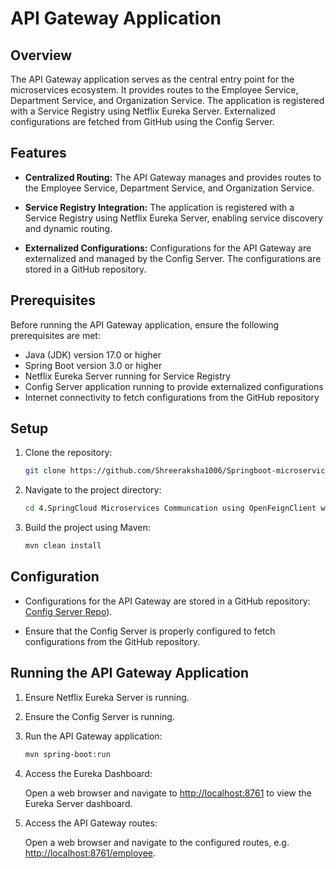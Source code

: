# API Gateway Application

## Overview

The API Gateway application serves as the central entry point for the microservices ecosystem. It provides routes to the Employee Service, Department Service, and Organization Service. The application is registered with a Service Registry using Netflix Eureka Server. Externalized configurations are fetched from GitHub using the Config Server.

## Features

- **Centralized Routing:** The API Gateway manages and provides routes to the Employee Service, Department Service, and Organization Service.

- **Service Registry Integration:** The application is registered with a Service Registry using Netflix Eureka Server, enabling service discovery and dynamic routing.

- **Externalized Configurations:** Configurations for the API Gateway are externalized and managed by the Config Server. The configurations are stored in a GitHub repository.

## Prerequisites

Before running the API Gateway application, ensure the following prerequisites are met:

- Java (JDK) version 17.0 or higher
- Spring Boot version 3.0 or higher
- Netflix Eureka Server running for Service Registry
- Config Server application running to provide externalized configurations
- Internet connectivity to fetch configurations from the GitHub repository

## Setup

1. Clone the repository:

    ```bash
    git clone https://github.com/Shreeraksha1006/Springboot-microservice-projects.git
    ```

2. Navigate to the project directory:

    ```bash
    cd 4.SpringCloud Microservices Communcation using OpenFeignClient with Circuitbreak/api-gateway
    ```

3. Build the project using Maven:

    ```bash
    mvn clean install
    ```

## Configuration

- Configurations for the API Gateway are stored in a GitHub repository: [Config Server Repo](https://github.com/Shreeraksha1006/config-server-repo.git)).

- Ensure that the Config Server is properly configured to fetch configurations from the GitHub repository.

## Running the API Gateway Application

1. Ensure Netflix Eureka Server is running.

2. Ensure the Config Server is running.

3. Run the API Gateway application:

    ```bash
    mvn spring-boot:run
    ```

4. Access the Eureka Dashboard:

   Open a web browser and navigate to [http://localhost:8761](http://localhost:8761) to view the Eureka Server dashboard.

5. Access the API Gateway routes:

   Open a web browser and navigate to the configured routes, e.g. [http://localhost:8761/employee](http://localhost:8761/employee).


